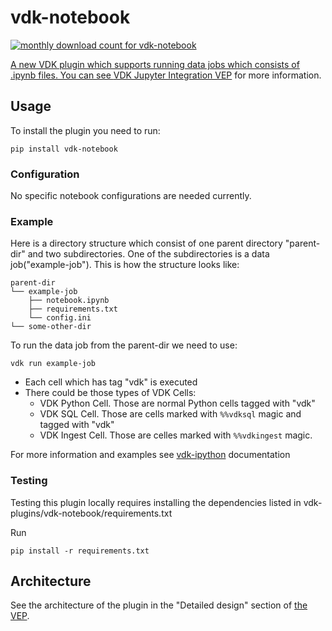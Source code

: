 # vdk-notebook

<a href="https://pypistats.org/packages/vdk-notebook" alt="Monthly Downloads">
        <img src="https://img.shields.io/pypi/dm/vdk-notebook.svg" alt="monthly download count for vdk-notebook">

A new VDK plugin which supports running data jobs which consists of .ipynb files.
You can see [VDK Jupyter Integration VEP](https://github.com/vmware/versatile-data-kit/blob/main/specs/vep-994-jupyter-notebook-integration/README.md) for more information.


## Usage
To install the plugin you need to run:
```
pip install vdk-notebook
```

### Configuration
No specific notebook configurations are needed currently.

### Example
Here is a directory structure which consist of one parent directory "parent-dir" and two subdirectories.
One of the subdirectories is a data job("example-job"). This is how the structure looks like:
```
parent-dir
└── example-job
    ├── notebook.ipynb
    ├── requirements.txt
    └── config.ini
└── some-other-dir
```
To run the data job from the parent-dir we need to use:

```
vdk run example-job
```

- Each cell which has tag "vdk" is executed
- There could be those types of VDK Cells:
  - VDK Python Cell. Those are normal Python cells tagged with "vdk"
  - VDK SQL Cell. Those are cells marked with `%%vdksql` magic and tagged with "vdk"
  - VDK Ingest Cell. Those are celles marked with `%%vdkingest` magic.

For more information and examples see [vdk-ipython](../vdk-ipython/README.md) documentation

### Testing
Testing this plugin locally requires installing the dependencies listed in vdk-plugins/vdk-notebook/requirements.txt

Run
```
pip install -r requirements.txt
```

## Architecture
See the architecture of the plugin in the "Detailed design" section of [the VEP](https://github.com/vmware/versatile-data-kit/blob/main/specs/vep-994-jupyter-notebook-integration/README.md).

